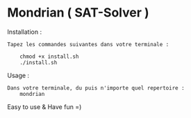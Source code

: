 # Mondrian ( SAT-Solver ) 

Installation :

    Tapez les commandes suivantes dans votre terminale :

        chmod +x install.sh
        ./install.sh
    
Usage : 

    Dans votre terminale, du puis n'importe quel repertoire :
        mondrian
        
Easy to use & Have fun =)
